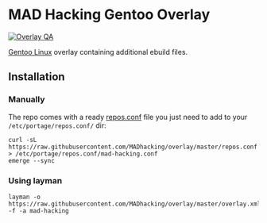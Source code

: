# MAD Hacking Gentoo Overlay
[![Overlay QA](https://github.com/MADhacking/overlay/workflows/Overlay%20QA/badge.svg)](https://github.com/MADhacking/overlay/actions?workflow=Overlay+QA)

[Gentoo Linux](https://www.gentoo.org/get-started/about/) overlay containing additional ebuild files.

## Installation

### Manually

The repo comes with a ready [repos.conf](https://wiki.gentoo.org/wiki//etc/portage/repos.conf) file you just need to add
to your `/etc/portage/repos.conf/` dir:

    curl -sL https://raw.githubusercontent.com/MADhacking/overlay/master/repos.conf > /etc/portage/repos.conf/mad-hacking.conf
    emerge --sync

### Using layman

    layman -o https://raw.githubusercontent.com/MADhacking/overlay/master/overlay.xml -f -a mad-hacking
